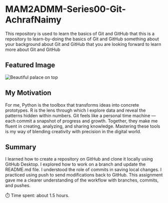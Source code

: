 # MAM2ADMM-Series00-Git-AchrafNaimy
This repository is used to learn the basics of Git and GitHub
that this is a repository to learn-by-doing the basics of Git and GitHub
something about your background about Git and GitHub
that you are looking forward to learn more about Git and GitHub
## Featured Image

![Beautiful palace on top](https://dynamic-media-cdn.tripadvisor.com/media/photo-o/0f/ed/85/6b/um-palacio-no-topo-da.jpg?w=500&h=500&s=1)

## My Motivation  

For me, Python is the toolbox that transforms ideas into concrete prototypes.
R is the lens through which I explore data and reveal the patterns hidden within numbers. Git feels like a personal time machine — each commit a snapshot of progress and growth. Together, they make me fluent in creating, analyzing, and sharing knowledge. Mastering these tools is my way of blending creativity with precision in the digital world.  

## Summary

I learned how to create a repository on GitHub and clone it locally using GitHub Desktop.
I explored how to work on a branch and update the README.md file.
I understood the role of commits in saving local changes.
I practiced using push to send modifications back to GitHub.
This assignment gave me a clearer understanding of the workflow with branches, commits, and pushes.

⏱️ Time spent: about 1.5 hours.